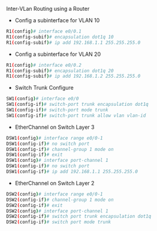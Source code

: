 Inter-VLan Routing using a Router
- Config a subinterface for VLAN 10
```sh
R1(config)# interface e0/0.1
R1(config-subif)# encapsulation dot1q 10
R1(config-subif)# ip add 192.168.1.1 255.255.255.0
```
- Config a subinterface for VLAN 20
```sh
R1(config)# interface e0/0.2
R1(config-subif)# encapsulation dot1q 20
R1(config-subif)# ip add 192.168.1.2 255.255.255.0
```
- Switch Trunk Configure
```sh
SW1(config)# interface e0/0
SW1(config-if)# switch-port trunk encapsulation dot1q
SW1(config-if)# switch-port mode trunk
SW1(config-if)# switch-port trunk allow vlan vlan-id
```
- EtherChannel on Switch Layer 3
```sh
DSW1(config)# interface range e0/0-1
DSW1(config-if)# no switch port
DSW1(config-if)# channel-group 1 mode on
DSW1(config-if)# exit
DSW1(config)# interface port-channel 1
DSW1(config-if)# no switch port
DSW1(config-if)# ip add 192.168.1.1 255.255.255.0
```
- EtherChannel on Switch Layer 2
```sh
DSW2(config)# interface range e0/0-1
DSW2(config-if)# channel-group 1 mode on
DSW2(config-if)# exit
DSW2(config)# interface port-channel 1
DSW2(config-if)# switch port trunk encapsulation dot1q
DSW2(config-if)# switch port mode trunk
```
